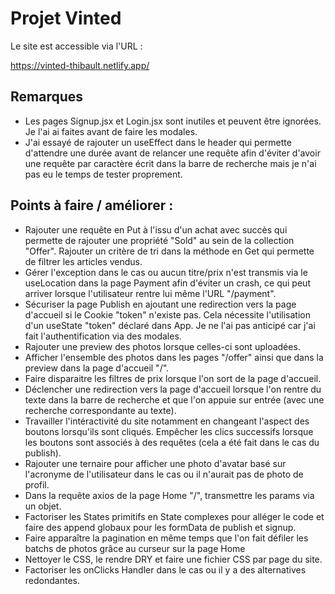# Projet Vinted

Le site est accessible via l'URL :

https://vinted-thibault.netlify.app/

## Remarques

- Les pages Signup.jsx et Login.jsx sont inutiles et peuvent être ignorées. Je l'ai ai faites avant de faire les modales.
- J'ai essayé de rajouter un useEffect dans le header qui permette d'attendre une durée avant de relancer une requête afin d'éviter d'avoir une requête par caractère écrit dans la barre de recherche mais je n'ai pas eu le temps de tester proprement.

## Points à faire / améliorer :

- Rajouter une requête en Put à l'issu d'un achat avec succès qui permette de rajouter une propriété "Sold" au sein de la collection "Offer". Rajouter un critère de tri dans la méthode en Get qui permette de filtrer les articles vendus.
- Gérer l'exception dans le cas ou aucun titre/prix n'est transmis via le useLocation dans la page Payment afin d'éviter un crash, ce qui peut arriver lorsque l'utilisateur rentre lui même l'URL "/payment".
- Sécuriser la page Publish en ajoutant une redirection vers la page d'accueil si le Cookie "token" n'existe pas. Cela nécessite l'utilisation d'un useState "token" déclaré dans App. Je ne l'ai pas anticipé car j'ai fait l'authentification via des modales.
- Rajouter une preview des photos lorsque celles-ci sont uploadées.
- Afficher l'ensemble des photos dans les pages "/offer" ainsi que dans la preview dans la page d'accueil "/".
- Faire disparaitre les filtres de prix lorsque l'on sort de la page d'accueil.
- Déclencher une redirection vers la page d'accueil lorsque l'on rentre du texte dans la barre de recherche et que l'on appuie sur entrée (avec une recherche correspondante au texte).
- Travailler l'intéractivité du site notamment en changeant l'aspect des boutons lorsqu'ils sont cliqués. Empêcher les clics successifs lorsque les boutons sont associés à des requêtes (cela a été fait dans le cas du publish).
- Rajouter une ternaire pour afficher une photo d'avatar basé sur l'acronyme de l'utilisateur dans le cas ou il n'aurait pas de photo de profil.
- Dans la requête axios de la page Home "/", transmettre les params via un objet.
- Factoriser les States primitifs en State complexes pour alléger le code et faire des append globaux pour les formData de publish et signup.
- Faire apparaître la pagination en même temps que l'on fait défiler les batchs de photos grâce au curseur sur la page Home
- Nettoyer le CSS, le rendre DRY et faire une fichier CSS par page du site.
- Factoriser les onClicks Handler dans le cas ou il y a des alternatives redondantes.
